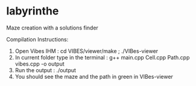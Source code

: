 # labyrinthe
Maze creation with a solutions finder

Compilation Instructions: 

1) Open Vibes IHM : cd VIBES/viewer/make ;  ./VIBes-viewer
2) In current folder type in the terminal : g++ main.cpp Cell.cpp Path.cpp vibes.cpp -o output 
3) Run the output : ./output
4) You should see the maze and the path in green in VIBes-viewer
